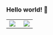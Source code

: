 ### Hello world! 👋

<!--
**waterkin0/waterkin0** is a ✨ _special_ ✨ repository because its `README.md` (this file) appears on your GitHub profile.

Here are some ideas to get you started:

- 🔭 I’m currently working on ...
- 🌱 I’m currently learning ...
- 👯 I’m looking to collaborate on ...
- 🤔 I’m looking for help with ...
- 💬 Ask me about ...
- 📫 How to reach me: ...
- 😄 Pronouns: ...
- ⚡ Fun fact: ...
-->

<table><tr>
  <td><img align="left" src="https://github-readme-stats.vercel.app/api?username=waterkin0&show_icons=true&theme=apprentice" border=0></td>
  <td><img align="right" src="https://github-readme-stats.vercel.app/api/top-langs/?username=waterkin0&layout=compact" border=0></td>
</table></tr>
